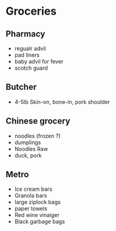 # Groceries

## Pharmacy

- regualr advil
- pad liners
- baby advil for fever
- scotch guard

## Butcher

- 4-5lb Skin-on, bone-in, pork shoulder

## Chinese grocery

- noodles (frozen ?)
- dumplings
- Noodles Raw
- duck, pork

## Metro

- Ice cream bars
- Granola bars
- large ziplock bags
- paper towels
- Red wine vinaiger
- Black garbage bags
